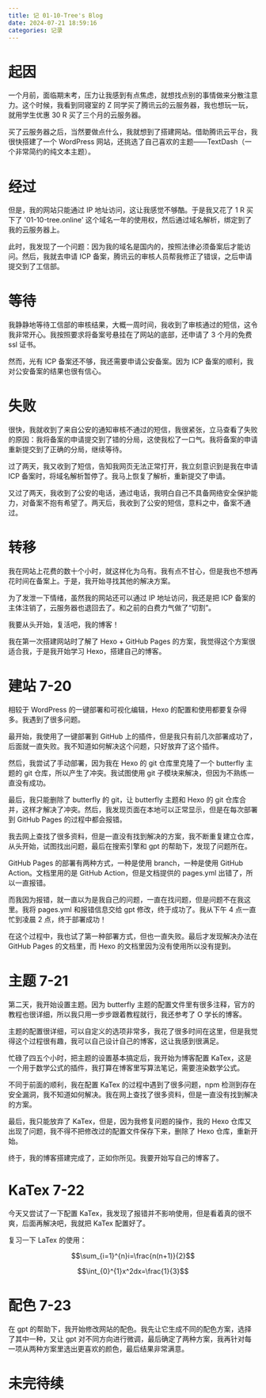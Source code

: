 ```yaml
---
title: 记 01-10-Tree's Blog
date: 2024-07-21 18:59:16
categories: 记录
---
```


# 起因

一个月前，面临期末考，压力让我感到有点焦虑，就想找点别的事情做来分散注意力。这个时候，我看到同寝室的 Z 同学买了腾讯云的云服务器，我也想玩一玩，就用学生优惠 30 R 买了三个月的云服务器。

买了云服务器之后，当然要做点什么，我就想到了搭建网站。借助腾讯云平台，我很快搭建了一个 WordPress 网站，还挑选了自己喜欢的主题——TextDash（一个非常简约的纯文本主题）。

# 经过

但是，我的网站只能通过 IP 地址访问，这让我感觉不够酷。于是我又花了 1 R 买下了 '01-10-tree.online' 这个域名一年的使用权，然后通过域名解析，绑定到了我的云服务器上。

此时，我发现了一个问题：因为我的域名是国内的，按照法律必须备案后才能访问。然后，我就去申请 ICP 备案，腾讯云的审核人员帮我修正了错误，之后申请提交到了工信部。

# 等待

我静静地等待工信部的审核结果，大概一周时间，我收到了审核通过的短信，这令我非常开心。我按照要求将备案号悬挂在了网站的底部，还申请了 3 个月的免费 ssl 证书。

然而，光有 ICP 备案还不够，我还需要申请公安备案。因为 ICP 备案的顺利，我对公安备案的结果也很有信心。

# 失败

很快，我就收到了来自公安的通知审核不通过的短信，我很紧张，立马查看了失败的原因：我将备案的申请提交到了错的分局，这使我松了一口气。我将备案的申请重新提交到了正确的分局，继续等待。

过了两天，我又收到了短信，告知我网页无法正常打开，我立刻意识到是我在申请 ICP 备案时，将域名解析暂停了。我马上恢复了解析，重新提交了申请。

又过了两天，我收到了公安的电话，通过电话，我明白自己不具备网络安全保护能力，对备案不抱有希望了。两天后，我收到了公安的短信，意料之中，备案不通过。

# 转移

我在网站上花费的数十个小时，就这样化为乌有。我有点不甘心，但是我也不想再花时间在备案上。于是，我开始寻找其他的解决方案。

为了发泄一下情绪，虽然我的网站还可以通过 IP 地址访问，我还是把 ICP 备案的主体注销了，云服务器也退回去了。和之前的白费力气做了“切割”。

我要从头开始，复活吧，我的博客！

我在第一次搭建网站时了解了 Hexo + GitHub Pages 的方案，我觉得这个方案很适合我，于是我开始学习 Hexo，搭建自己的博客。

# 建站 7-20

相较于 WordPress 的一键部署和可视化编辑，Hexo 的配置和使用都要复杂得多。我遇到了很多问题。

最开始，我使用了一键部署到 GitHub 上的插件，但是我只有前几次部署成功了，后面就一直失败。我不知道如何解决这个问题，只好放弃了这个插件。

然后，我尝试了手动部署，因为我在 Hexo 的 git 仓库里克隆了一个 butterfly 主题的 git 仓库，所以产生了冲突。我试图使用 git 子模块来解决，但因为不熟练一直没有成功。

最后，我只能删除了 butterfly 的 git，让 butterfly 主题和 Hexo 的 git 仓库合并，这样才解决了冲突。然后，我发现页面在本地可以正常显示，但是在每次部署到 GitHub Pages 的过程中都会报错。

我去网上查找了很多资料，但是一直没有找到解决的方案，我不断重复建立仓库，从头开始，试图找出问题，最后在搜索引擎和 gpt 的帮助下，发现了问题所在。

GitHub Pages 的部署有两种方式，一种是使用 branch，一种是使用 GitHub Action。文档里用的是 GitHub Action，但是文档提供的 pages.yml 出错了，所以一直报错。

而我因为报错，就一直以为是我自己的问题，一直在找问题，但是问题不在我这里。我将 pages.yml 和报错信息交给 gpt 修改，终于成功了。我从下午 4 点一直忙到凌晨 2 点，终于部署成功！

在这个过程中，我也试了第一种部署方式，但也一直失败。最后才发现解决办法在 GitHub Pages 的文档里，而 Hexo 的文档里因为没有使用所以没有提到。

# 主题 7-21

第二天，我开始设置主题。因为 butterfly 主题的配置文件里有很多注释，官方的教程也很详细，所以我只用一步步跟着教程就行，我还参考了 O 学长的博客。

主题的配置很详细，可以自定义的选项非常多，我花了很多时间在这里，但是我觉得这个过程很有趣，我可以自己设计自己的博客，这让我感到很满足。

忙碌了四五个小时，把主题的设置基本搞定后，我开始为博客配置 KaTex，这是一个用于数学公式的插件，我打算在博客里写算法笔记，需要渲染数学公式。

不同于前面的顺利，我在配置 KaTex 的过程中遇到了很多问题，npm 检测到存在安全漏洞，我不知道如何解决。我在网上查找了很多资料，但是一直没有找到解决的方案。

最后，我只能放弃了 KaTex，但是，因为我修复问题的操作，我的 Hexo 仓库又出现了问题，我不得不把修改过的配置文件保存下来，删除了 Hexo 仓库，重新开始。

终于，我的博客搭建完成了，正如你所见。我要开始写自己的博客了。

# KaTex 7-22

今天又尝试了一下配置 KaTex，我发现了报错并不影响使用，但是看着真的很不爽，后面再解决吧，我就把 KaTex 配置好了。

复习一下 LaTex 的使用：

$$\sum_{i=1}^{n}i=\frac{n(n+1)}{2}$$

$$\int_{0}^{1}x^2dx=\frac{1}{3}$$

# 配色 7-23

在 gpt 的帮助下，我开始修改网站的配色。我先让它生成不同的配色方案，选择了其中一种，又让 gpt 对不同方向进行微调，最后确定了两种方案，我再针对每一项从两种方案里选出更喜欢的颜色，最后结果非常满意。

# 未完待续